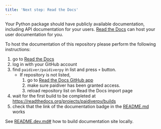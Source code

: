 ```yaml
---
title: 'Next step: Read the Docs'
---
```


Your Python package should have publicly available documentation, including API documentation for your users.
[Read the Docs](https://readthedocs.org) can host your user documentation for you.

To host the documentation of this repository please perform the following instructions:

1. go to [Read the Docs](https://readthedocs.org/dashboard/import/?)
1. log in with your GitHub account
1. find `paidiver/paidiverpy` in list and press `+` button.
   * If repository is not listed,
      1. go to [Read the Docs GitHub app](https://github.com/settings/connections/applications/fae83c942bc1d89609e2)
      2. make sure paidiver has been granted access.
      3. reload repository list on Read the Docs import page
1. wait for the first build to be completed at <https://readthedocs.org/projects/paidiverpy/builds>
1. check that the link of the documentation badge in the [README.md](https://github.com/paidiver/paidiverpy) works

See [README.dev.md#](https://github.com/paidiver/paidiverpy/blob/main/README.dev.md#generating-the-api-docs) how to build documentation site locally.
